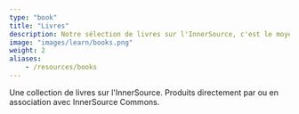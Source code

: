```yaml
---
type: "book"
title: "Livres"
description: Notre sélection de livres sur l'InnerSource, c'est le moyen idéal de se familiariser avec les concepts de l'InnerSource.
image: "images/learn/books.png"
weight: 2
aliases:
    - /resources/books
---
```

Une collection de livres sur l'InnerSource. Produits directement par ou en association avec InnerSource Commons.
